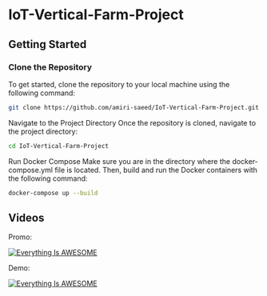 # IoT-Vertical-Farm-Project

## Getting Started

### Clone the Repository

To get started, clone the repository to your local machine using the following command:

```bash
git clone https://github.com/amiri-saeed/IoT-Vertical-Farm-Project.git
```

Navigate to the Project Directory
Once the repository is cloned, navigate to the project directory:
```bash
cd IoT-Vertical-Farm-Project
```

Run Docker Compose
Make sure you are in the directory where the docker-compose.yml file is located. Then, build and run the Docker containers with the following command:
```bash
docker-compose up --build
```

## Videos

Promo:

[![Everything Is AWESOME](https://i.sstatic.net/wZT18jJt0Zc.png)](https://youtu.be/wZT18jJt0Zc "Everything Is AWESOME")


Demo:

[![Everything Is AWESOME](https://img.youtube.com/vi/N2z0TPrWoSc/0.jpg)](https://www.youtube.com/watch?v=N2z0TPrWoSc)

